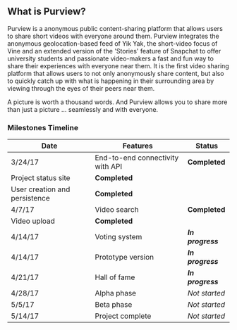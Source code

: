 ## What is Purview?

Purview is a anonymous public content-sharing platform that allows users to share short videos with everyone around them. Purview integrates the anonymous geolocation-based feed of Yik Yak, the short-video focus of Vine and an extended version of the 'Stories' feature of Snapchat to offer university students and passionate video-makers a fast and fun way to share their experiences with everyone near them. It is the first video sharing platform that allows users to not only anonymously share content, but also to quickly catch up with what is happening in their surrounding area by viewing through the eyes of their peers near them. 

A picture is worth a thousand words. And Purview allows you to share more than just a picture ... seamlessly and with everyone.

### Milestones Timeline

 Date | Features | Status 
 --- | --- | ---
 3/24/17 | End-to-end connectivity with API | **Completed**
 | Project status site | **Completed**
 | User creation and persistence | **Completed**
 4/7/17 | Video search | **Completed**
 | Video upload | **Completed**
 4/14/17 | Voting system | __*In progress*__
 4/14/17 | Prototype version | __*In progress*__
 4/21/17 | Hall of fame | __*In progress*__
 4/28/17 | Alpha phase | *Not started*
 5/5/17 | Beta phase | *Not started*
 5/14/17 | Project complete | *Not started*

